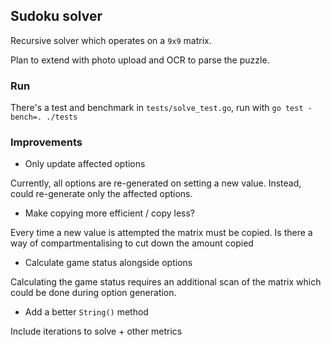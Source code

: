 ## Sudoku solver

Recursive solver which operates on a `9x9` matrix. 

Plan to extend with photo upload and OCR to parse the puzzle.

### Run

There's a test and benchmark in `tests/solve_test.go`, run with `go test -bench=. ./tests`

### Improvements
* Only update affected options

Currently, all options are re-generated on setting a new value. Instead, could re-generate only the affected options.
* Make copying more efficient / copy less?

Every time a new value is attempted the matrix must be copied. Is there a way of compartmentalising to cut down the amount copied  

* Calculate game status alongside options

Calculating the game status requires an additional scan of the matrix which could be done during option generation.

* Add a better `String()` method

Include iterations to solve + other metrics